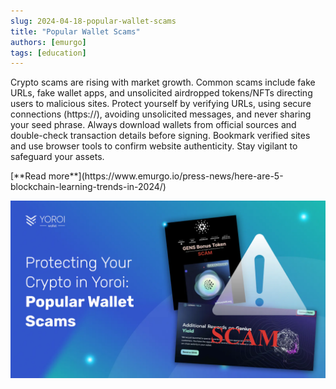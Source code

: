 ```yaml
---
slug: 2024-04-18-popular-wallet-scams
title: "Popular Wallet Scams"
authors: [emurgo]
tags: [education]
---
```


Crypto scams are rising with market growth. Common scams include fake URLs, fake wallet apps, and unsolicited airdropped tokens/NFTs directing users to malicious sites. Protect yourself by verifying URLs, using secure connections (https://), avoiding unsolicited messages, and never sharing your seed phrase. Always download wallets from official sources and double-check transaction details before signing. Bookmark verified sites and use browser tools to confirm website authenticity. Stay vigilant to safeguard your assets.

<div style={{ textAlign: 'right' }}>
 [**Read more**](https://www.emurgo.io/press-news/here-are-5-blockchain-learning-trends-in-2024/) 
</div>

 ![popular wallet scams](./banner.webp)

